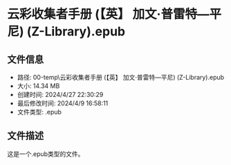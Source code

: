 ﻿# 云彩收集者手册 (【英】 加文·普雷特—平尼) (Z-Library).epub

## 文件信息
- 路径: 00-temp\云彩收集者手册 (【英】 加文·普雷特—平尼) (Z-Library).epub
- 大小: 14.34 MB
- 创建时间: 2024/4/27 22:30:29
- 最后修改时间: 2024/4/9 16:58:11
- 文件类型: .epub

## 文件描述
这是一个.epub类型的文件。

